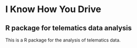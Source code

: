 I Know How You Drive
====================

R package for telematics data analysis
--------------------------------------

This is a R package for the analysis of telematics data.
